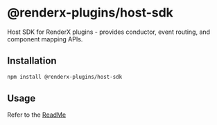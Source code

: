 # @renderx-plugins/host-sdk

Host SDK for RenderX plugins - provides conductor, event routing, and component mapping APIs.

## Installation

```bash
npm install @renderx-plugins/host-sdk
```

## Usage

Refer to the [ReadMe](https://github.com/BPMSoftwareSolutions/renderx-host-sdk/edit/main/README.md)
